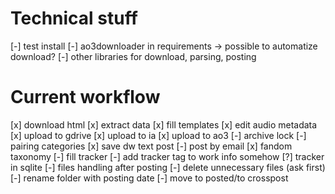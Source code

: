 # Technical stuff

[-] test install
[-] ao3downloader in requirements -> possible to automatize download?
[-] other libraries for download, parsing, posting

# Current workflow

[x] download html
[x] extract data
[x] fill templates
[x] edit audio metadata
[x] upload to gdrive
[x] upload to ia
[x] upload to ao3
    [-] archive lock
    [-] pairing categories
[x] save dw text post
    [-] post by email
[x] fandom taxonomy
[-] fill tracker
    [-] add tracker tag to work info somehow
    [?] tracker in sqlite
[-] files handling after posting
    [-] delete unnecessary files (ask first)
    [-] rename folder with posting date
    [-] move to posted/to crosspost
